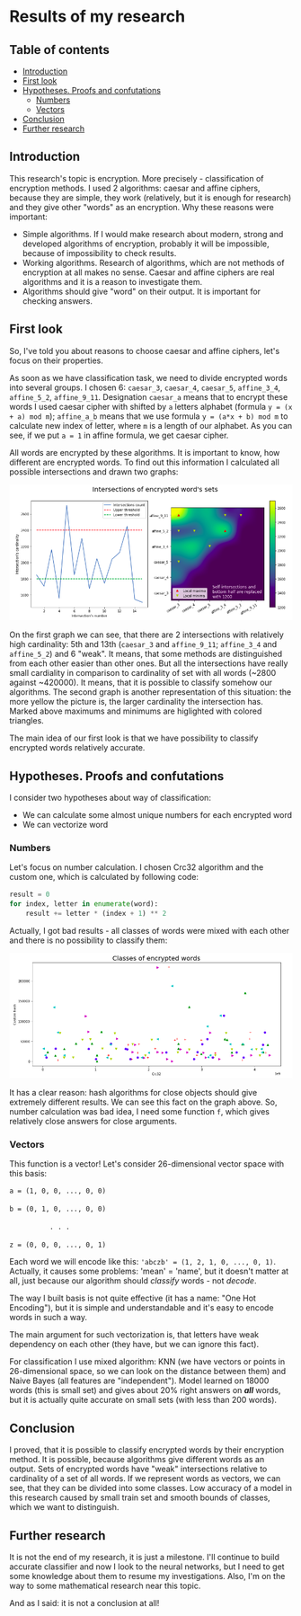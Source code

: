 # Results of my research

[intersections]: ./img/intersections.png
[classes]: ./img/classes.png

## Table of contents

- [Introduction](#Introduction)
- [First look](#First-look)
- [Hypotheses. Proofs and confutations](#Hypotheses-proofs-and-confutations)
  - [Numbers](#Numbers)
  - [Vectors](#Vectors)
- [Conclusion](#Conclusion)
- [Further research](#Further-research)

## Introduction

This research's topic is encryption. More precisely - classification of encryption methods. I used 2 algorithms: caesar and affine ciphers, because 
they are simple, they work (relatively, but it is enough for research) and they give other "words" as an encryption. Why these reasons were 
important:

- Simple algorithms. If I would make research about modern, strong and developed algorithms of encryption, probably it will be impossible, 
because of impossibility to check results.
- Working algorithms. Research of algorithms, which are not methods of encryption at all makes no sense. Caesar and affine ciphers are real 
algorithms and it is a reason to investigate them.
- Algorithms should give "word" on their output. It is important for checking answers.

## First look

So, I've told you about reasons to choose caesar and affine ciphers, let's focus on their properties.

As soon as we have classification task, we need to divide encrypted words into several groups. I chosen 6: `caesar_3`, `caesar_4`, `caesar_5`, 
`affine_3_4`, `affine_5_2`, `affine_9_11`. Designation `caesar_a` means that to encrypt these words I used caesar cipher with shifted by `a` letters 
alphabet (formula `y = (x + a) mod m`); `affine_a_b` means that we use formula `y = (a*x + b) mod m` to calculate new index of letter, where `m` 
is a length of our alphabet. As you can see, if we put `a = 1` in affine formula, we get caesar cipher.

All words are encrypted by these algorithms. It is important to know, how different are encrypted words. To find out this information I calculated 
all possible intersections and drawn two graphs:

![intersections][]

On the first graph we can see, that there are 2 intersections with relatively high cardinality: 5th and 13th (`caesar_3` and `affine_9_11`; `affine_3_4` 
and `affine_5_2`) and 6 "weak". It means, that some methods are distinguished from each other easier than other ones. But all the 
intersections have really small cardiality in comparison to cardinality of set with all words (~2800 against ~420000). It means, that it is 
possible to classify somehow our algorithms.
The second graph is another representation of this situation: the more yellow the picture is, the larger cardinality the intersection has. Marked 
above maximums and minimums are higlighted with colored triangles.

The main idea of our first look is that we have possibility to classify encrypted words relatively accurate.

## Hypotheses. Proofs and confutations

I consider two hypotheses about way of classification:
- We can calculate some almost unique numbers for each encrypted word
- We can vectorize word

### Numbers

Let's focus on number calculation. I chosen Crc32 algorithm and the custom one, which is calculated by following code:
```python
result = 0
for index, letter in enumerate(word):
    result += letter * (index + 1) ** 2
```

Actually, I got bad results - all classes of words were mixed with each other and there is no possibility to classify them:

![classes][]

It has a clear reason: hash algorithms for close objects should give extremely different results. We can see this fact on the graph above. So, 
number calculation was bad idea, I need some function `f`, which gives relatively close answers for close arguments.

### Vectors

This function is a vector! Let's consider 26-dimensional vector space with this basis:
```
a = (1, 0, 0, ..., 0, 0)

b = (0, 1, 0, ..., 0, 0)

          . . .

z = (0, 0, 0, ..., 0, 1)
```

Each word we will encode like this: `'abczb' = (1, 2, 1, 0, ..., 0, 1)`. Actually, it causes some problems: 'mean' = 'name', but it doesn't matter 
at all, just because our algorithm should *classify* words - not *decode*.

The way I built basis is not quite effective (it has a name: "One Hot Encoding"), but it is simple and understandable and it's easy to encode 
words in such a way.

The main argument for such vectorization is, that letters have weak dependency on each other (they have, but we can ignore this fact).

For classification I use mixed algorithm: KNN (we have vectors or points in 26-dimensional space, so we can look on the distance between them) 
and Naive Bayes (all features are "independent"). Model learned on 18000 words (this is small set) and gives about 20% right answers on ***all*** 
words, but it is actually quite accurate on small sets (with less than 200 words).

## Conclusion

I proved, that it is possible to classify encrypted words by their encryption method. It is possible, because algorithms give different words as an 
output. Sets of encrypted words have "weak" intersections relative to cardinality of a set of all words. If we represent words as vectors, we can 
see, that they can be divided into some classes. Low accuracy of a model in this research caused by small train set and smooth bounds of classes, 
which we want to distinguish.

## Further research

It is not the end of my research, it is just a milestone. I'll continue to build accurate classifier and now I look to the neural networks, but I 
need to get some knowledge about them to resume my investigations. Also, I'm on the way to some mathematical research near this topic.

And as I said: it is not a conclusion at all!

